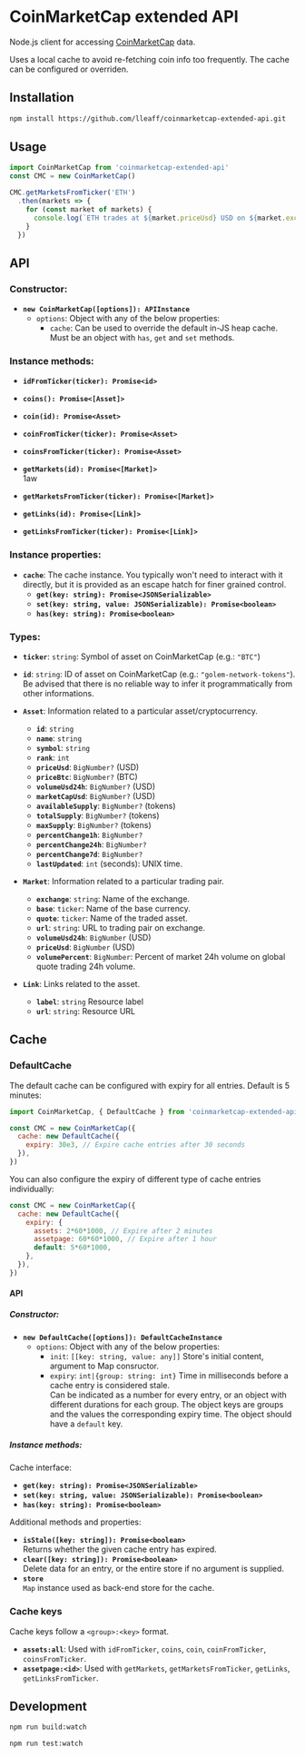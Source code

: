 # CoinMarketCap extended API

Node.js client for accessing [CoinMarketCap](https://coinmarketcap.com/) data.

Uses a local cache to avoid re-fetching coin info too frequently.
The cache can be configured or overriden.

## Installation

```sh
npm install https://github.com/lleaff/coinmarketcap-extended-api.git
```

## Usage

```javascript
import CoinMarketCap from 'coinmarketcap-extended-api'
const CMC = new CoinMarketCap()

CMC.getMarketsFromTicker('ETH')
  .then(markets => {
    for (const market of markets) {
      console.log(`ETH trades at ${market.priceUsd} USD on ${market.exchange}.`)
    }
  })
```

## API

### Constructor:

* **`new CoinMarketCap([options]): APIInstance`**  
  * `options`: Object with any of the below properties:  
    * `cache`: Can be used to override the default in-JS heap cache.  
               Must be an object with `has`, `get` and `set` methods.  

### Instance methods:

* **`idFromTicker(ticker): Promise<id>`**  

* **`coins(): Promise<[Asset]>`**  

* **`coin(id): Promise<Asset>`**  

* **`coinFromTicker(ticker): Promise<Asset>`**  

* **`coinsFromTicker(ticker): Promise<Asset>`**  

* **`getMarkets(id): Promise<[Market]>`**  
1aw
* **`getMarketsFromTicker(ticker): Promise<[Market]>`**  

* **`getLinks(id): Promise<[Link]>`**  

* **`getLinksFromTicker(ticker): Promise<[Link]>`**  

### Instance properties:

* **`cache`**: The cache instance. You typically won't need to interact with it directly, but it is provided as an escape hatch for finer grained control.  
  * **`get(key: string): Promise<JSONSerializable>`**  
  * **`set(key: string, value: JSONSerializable): Promise<boolean>`**  
  * **`has(key: string): Promise<boolean>`**  

### Types:

* **`ticker`**: `string`: Symbol of asset on CoinMarketCap (e.g.: `"BTC"`)  

* **`id`**: `string`: ID of asset on CoinMarketCap (e.g.: `"golem-network-tokens"`). Be advised that there is no reliable way to infer it programmatically from other informations.  

* **`Asset`**: Information related to a particular asset/cryptocurrency.
  * **`id`**: `string`
  * **`name`**: `string`
  * **`symbol`**: `string`
  * **`rank`**: `int`
  * **`priceUsd`**: `BigNumber?` (USD)
  * **`priceBtc`**: `BigNumber?` (BTC)
  * **`volumeUsd24h`**: `BigNumber?` (USD)
  * **`marketCapUsd`**: `BigNumber?` (USD)
  * **`availableSupply`**: `BigNumber?` (tokens)
  * **`totalSupply`**: `BigNumber?` (tokens)
  * **`maxSupply`**: `BigNumber?` (tokens)
  * **`percentChange1h`**: `BigNumber?`
  * **`percentChange24h`**: `BigNumber?`
  * **`percentChange7d`**: `BigNumber?`
  * **`lastUpdated`**: `int` (seconds): UNIX time.

* **`Market`**: Information related to a particular trading pair.
  * **`exchange`**: `string`: Name of the exchange.
  * **`base`**: `ticker`: Name of the base currency.
  * **`quote`**: `ticker`: Name of the traded asset.
  * **`url`**: `string`: URL to trading pair on exchange.
  * **`volumeUsd24h`**: `BigNumber` (USD)
  * **`priceUsd`**: `BigNumber` (USD)
  * **`volumePercent`**: `BigNumber`: Percent of market 24h volume on global quote trading 24h volume.

* **`Link`**: Links related to the asset.
  * **`label`**: `string` Resource label
  * **`url`**: `string`: Resource URL

## Cache

### DefaultCache

The default cache can be configured with expiry for all entries. Default is 5 minutes: 

```javascript
import CoinMarketCap, { DefaultCache } from 'coinmarketcap-extended-api'

const CMC = new CoinMarketCap({
  cache: new DefaultCache({
    expiry: 30e3, // Expire cache entries after 30 seconds
  }),
})
```
You can also configure the expiry of different type of cache entries individually: 

```javascript
const CMC = new CoinMarketCap({
  cache: new DefaultCache({
    expiry: {
      assets: 2*60*1000, // Expire after 2 minutes
      assetpage: 60*60*1000, // Expire after 1 hour
      default: 5*60*1000,
    },
  }),
})
```

#### API

##### Constructor:
* **`new DefaultCache([options]): DefaultCacheInstance`**  
  * `options`: Object with any of the below properties:  
    * `init`: `[[key: string, value: any]]` Store's initial content, argument to Map consructor.
    * `expiry`: `int|{group: string: int}` Time in milliseconds before a cache entry is considered stale.  
      Can be indicated as a number for every entry, or an object with different durations for each group.
      The object keys are groups and the values the corresponding expiry time. The object should have a `default` key.

##### Instance methods:

Cache interface:  

* **`get(key: string): Promise<JSONSerializable>`**  
* **`set(key: string, value: JSONSerializable): Promise<boolean>`**  
* **`has(key: string): Promise<boolean>`**  

Additional methods and properties:  

* **`isStale([key: string]): Promise<boolean>`**  
    Returns whether the given cache entry has expired.
* **`clear([key: string]): Promise<boolean>`**  
    Delete data for an entry, or the entire store if no argument is supplied.
* **`store`**  
    `Map` instance used as back-end store for the cache.


### Cache keys

Cache keys follow a `<group>:<key>` format.

* **`assets:all`**: Used with `idFromTicker`, `coins`, `coin`, `coinFromTicker`, `coinsFromTicker`.
* **`assetpage:<id>`**: Used with `getMarkets`, `getMarketsFromTicker`, `getLinks`, `getLinksFromTicker`.


## Development

```bash
npm run build:watch
```

```bash
npm run test:watch
```

